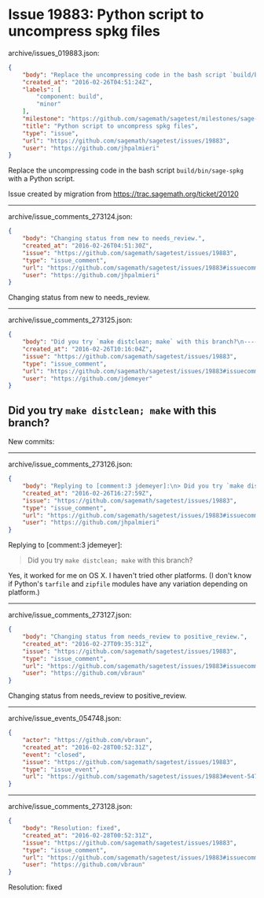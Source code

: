 # Issue 19883: Python script to uncompress spkg files

archive/issues_019883.json:
```json
{
    "body": "Replace the uncompressing code in the bash script `build/bin/sage-spkg` with a Python script.\n\n\nIssue created by migration from https://trac.sagemath.org/ticket/20120\n\n",
    "created_at": "2016-02-26T04:51:24Z",
    "labels": [
        "component: build",
        "minor"
    ],
    "milestone": "https://github.com/sagemath/sagetest/milestones/sage-7.1",
    "title": "Python script to uncompress spkg files",
    "type": "issue",
    "url": "https://github.com/sagemath/sagetest/issues/19883",
    "user": "https://github.com/jhpalmieri"
}
```
Replace the uncompressing code in the bash script `build/bin/sage-spkg` with a Python script.


Issue created by migration from https://trac.sagemath.org/ticket/20120





---

archive/issue_comments_273124.json:
```json
{
    "body": "Changing status from new to needs_review.",
    "created_at": "2016-02-26T04:51:30Z",
    "issue": "https://github.com/sagemath/sagetest/issues/19883",
    "type": "issue_comment",
    "url": "https://github.com/sagemath/sagetest/issues/19883#issuecomment-273124",
    "user": "https://github.com/jhpalmieri"
}
```

Changing status from new to needs_review.



---

archive/issue_comments_273125.json:
```json
{
    "body": "Did you try `make distclean; make` with this branch?\n----\nNew commits:",
    "created_at": "2016-02-26T10:16:04Z",
    "issue": "https://github.com/sagemath/sagetest/issues/19883",
    "type": "issue_comment",
    "url": "https://github.com/sagemath/sagetest/issues/19883#issuecomment-273125",
    "user": "https://github.com/jdemeyer"
}
```

Did you try `make distclean; make` with this branch?
----
New commits:



---

archive/issue_comments_273126.json:
```json
{
    "body": "Replying to [comment:3 jdemeyer]:\n> Did you try `make distclean; make` with this branch?\n\nYes, it worked for me on OS X. I haven't tried other platforms. (I don't know if Python's `tarfile` and `zipfile` modules have any variation depending on platform.)",
    "created_at": "2016-02-26T16:27:59Z",
    "issue": "https://github.com/sagemath/sagetest/issues/19883",
    "type": "issue_comment",
    "url": "https://github.com/sagemath/sagetest/issues/19883#issuecomment-273126",
    "user": "https://github.com/jhpalmieri"
}
```

Replying to [comment:3 jdemeyer]:
> Did you try `make distclean; make` with this branch?

Yes, it worked for me on OS X. I haven't tried other platforms. (I don't know if Python's `tarfile` and `zipfile` modules have any variation depending on platform.)



---

archive/issue_comments_273127.json:
```json
{
    "body": "Changing status from needs_review to positive_review.",
    "created_at": "2016-02-27T09:35:31Z",
    "issue": "https://github.com/sagemath/sagetest/issues/19883",
    "type": "issue_comment",
    "url": "https://github.com/sagemath/sagetest/issues/19883#issuecomment-273127",
    "user": "https://github.com/vbraun"
}
```

Changing status from needs_review to positive_review.



---

archive/issue_events_054748.json:
```json
{
    "actor": "https://github.com/vbraun",
    "created_at": "2016-02-28T00:52:31Z",
    "event": "closed",
    "issue": "https://github.com/sagemath/sagetest/issues/19883",
    "type": "issue_event",
    "url": "https://github.com/sagemath/sagetest/issues/19883#event-54748"
}
```



---

archive/issue_comments_273128.json:
```json
{
    "body": "Resolution: fixed",
    "created_at": "2016-02-28T00:52:31Z",
    "issue": "https://github.com/sagemath/sagetest/issues/19883",
    "type": "issue_comment",
    "url": "https://github.com/sagemath/sagetest/issues/19883#issuecomment-273128",
    "user": "https://github.com/vbraun"
}
```

Resolution: fixed
